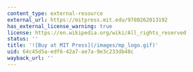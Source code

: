 ```yaml
---
content_type: external-resource
external_url: https://mitpress.mit.edu/9780262013192
has_external_license_warning: true
license: https://en.wikipedia.org/wiki/All_rights_reserved
status: ''
title: '![Buy at MIT Press](/images/mp_logo.gif)'
uid: 64c45d5a-edf6-42a7-ae7a-9e3c233db48c
wayback_url: ''
---
```

